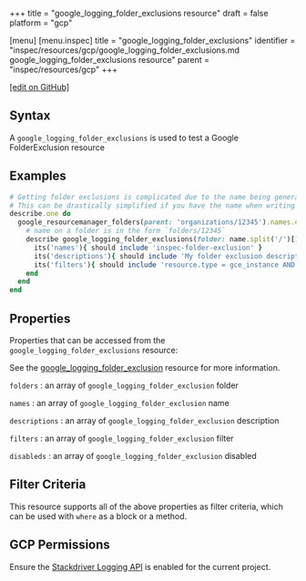 +++
title = "google_logging_folder_exclusions resource"
draft = false
platform = "gcp"

[menu]
  [menu.inspec]
    title = "google_logging_folder_exclusions"
    identifier = "inspec/resources/gcp/google_logging_folder_exclusions.md google_logging_folder_exclusions resource"
    parent = "inspec/resources/gcp"
+++

[\[edit on GitHub\]](https://github.com/inspec/inspec-gcp/blob/master/docs/resources/google_logging_folder_exclusions.md)

## Syntax

A `google_logging_folder_exclusions` is used to test a Google FolderExclusion resource

## Examples

```ruby
# Getting folder exclusions is complicated due to the name being generated by the server.
# This can be drastically simplified if you have the name when writing the test
describe.one do
  google_resourcemanager_folders(parent: 'organizations/12345').names.each do |name|
    # name on a folder is in the form `folders/12345`
    describe google_logging_folder_exclusions(folder: name.split('/')[1]) do
      its('names'){ should include 'inspec-folder-exclusion' }
      its('descriptions'){ should include 'My folder exclusion description' }
      its('filters'){ should include 'resource.type = gce_instance AND severity <= DEBUG' }
    end
  end
end
```

## Properties

Properties that can be accessed from the `google_logging_folder_exclusions` resource:

See the [google_logging_folder_exclusion](/inspec/resources/google_logging_folder_exclusion/#properties) resource for more information.

`folders`
: an array of `google_logging_folder_exclusion` folder

`names`
: an array of `google_logging_folder_exclusion` name

`descriptions`
: an array of `google_logging_folder_exclusion` description

`filters`
: an array of `google_logging_folder_exclusion` filter

`disableds`
: an array of `google_logging_folder_exclusion` disabled

## Filter Criteria

This resource supports all of the above properties as filter criteria, which can be used
with `where` as a block or a method.

## GCP Permissions

Ensure the [Stackdriver Logging API](https://console.cloud.google.com/apis/library/logging.googleapis.com/) is enabled for the current project.
